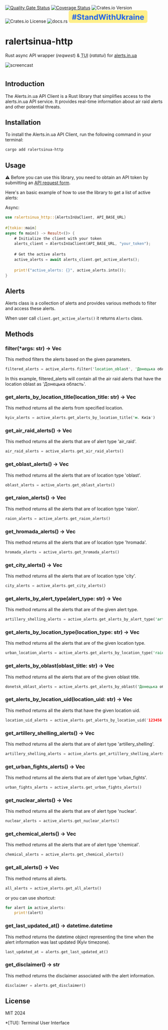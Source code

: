 [![Quality Gate Status](https://sonarcloud.io/api/project_badges/measure?project=voiceapiai_alertsinua-cli&metric=alert_status)](https://sonarcloud.io/summary/new_code?id=voiceapiai_alertsinua-cli) [![Coverage Status](https://coveralls.io/repos/github/voiceapiai/ralertsinua/badge.svg)](https://coveralls.io/github/voiceapiai/ralertsinua) ![Crates.io Version](https://img.shields.io/crates/v/ralertsinua-http) ![Crates.io License](https://img.shields.io/crates/l/ralertsinua-http) ![docs.rs](https://img.shields.io/docsrs/ralertsinua-http) [![Stand With Ukraine](https://raw.githubusercontent.com/vshymanskyy/StandWithUkraine/main/badges/StandWithUkraine.svg)](https://stand-with-ukraine.pp.ua)


# ralertsinua-http

<p>Rust async API wrapper (<em>reqwest</em>) & <abbr title="Terminal User Interface">TUI</abbr> (<em>ratatui</em>) for <u>alerts.in.ua</u>

![screencast](https://raw.githubusercontent.com/voiceapiai/ralertsinua/main/docs/assets/screencast.gif)

#

## Introduction
The Alerts.in.ua API Client is a Rust library that simplifies access to the alerts.in.ua API service. It provides real-time information about air raid alerts and other potential threats.



## Installation
To install the Alerts.in.ua API Client, run the following command in your terminal:

```bash
cargo add ralertsinua-http
```

## Usage

⚠️ Before you can use this library, you need to obtain an API token by submitting an [API request form](https://alerts.in.ua/api-request).

Here's an basic example of how to use the library to get a list of active alerts:

Async:
```rust
use ralertsinua_http::{AlertsInUaClient, API_BASE_URL}

#[tokio::main]
async fn main() -> Result<()> {
    # Initialize the client with your token
    alerts_client = AlertsInUaClient(API_BASE_URL, "your_token");

    # Get the active alerts
    active_alerts = await alerts_client.get_active_alerts();

    print!("active_alerts: {}", active_alerts.into());
}
```

<!--
```
or sync:
```rust
use ralertsinua_http::AlertsInUaClient

alerts_client = AlertsClient(token="your_token")

## Get the active alerts
active_alerts = alerts_client.get_active_alerts()
print(active_alerts)
```
-->

## Alerts

Alerts class is a collection of alerts and provides various methods to filter and access these alerts.

When user call `client.get_active_alerts()` it returns `Alerts` class.
## Methods

### filter(*args: str) -> Vec<Alert>
This method filters the alerts based on the given parameters.

```rust
filtered_alerts = active_alerts.filter('location_oblast', 'Донецька область','alert_type','air_raid')
```
In this example, filtered_alerts will contain all the air raid alerts that have the location oblast as 'Донецька область'.

### get_alerts_by_location_title(location_title: str) -> Vec<Alert>
This method returns all the alerts from specified location.

```rust
kyiv_alerts = active_alerts.get_alerts_by_location_title('м. Київ')
```

### get_air_raid_alerts() -> Vec<Alert>
This method returns all the alerts that are of alert type 'air_raid'.
```rust
air_raid_alerts = active_alerts.get_air_raid_alerts()
```

### get_oblast_alerts() -> Vec<Alert>
This method returns all the alerts that are of location type 'oblast'.

```rust
oblast_alerts = active_alerts.get_oblast_alerts()
```

### get_raion_alerts() -> Vec<Alert>
This method returns all the alerts that are of location type 'raion'.
```rust
raion_alerts = active_alerts.get_raion_alerts()
```

### get_hromada_alerts() -> Vec<Alert>
This method returns all the alerts that are of location type 'hromada'.
```rust
hromada_alerts = active_alerts.get_hromada_alerts()
```

### get_city_alerts() -> Vec<Alert>
This method returns all the alerts that are of location type 'city'.

```rust
city_alerts = active_alerts.get_city_alerts()
```

### get_alerts_by_alert_type(alert_type: str) -> Vec<Alert>
This method returns all the alerts that are of the given alert type.

```rust
artillery_shelling_alerts = active_alerts.get_alerts_by_alert_type('artillery_shelling')
```

### get_alerts_by_location_type(location_type: str) -> Vec<Alert>
This method returns all the alerts that are of the given location type.

```rust
urban_location_alerts = active_alerts.get_alerts_by_location_type('raion')
```

### get_alerts_by_oblast(oblast_title: str) -> Vec<Alert>
This method returns all the alerts that are of the given oblast title.

```rust
donetsk_oblast_alerts = active_alerts.get_alerts_by_oblast('Донецька область')
```

### get_alerts_by_location_uid(location_uid: str) -> Vec<Alert>
This method returns all the alerts that have the given location uid.
```rust
location_uid_alerts = active_alerts.get_alerts_by_location_uid('123456')
```

### get_artillery_shelling_alerts() -> Vec<Alert>
This method returns all the alerts that are of alert type 'artillery_shelling'.
```rust
artillery_shelling_alerts = active_alerts.get_artillery_shelling_alerts()
```

### get_urban_fights_alerts() -> Vec<Alert>
This method returns all the alerts that are of alert type 'urban_fights'.
```rust
urban_fights_alerts = active_alerts.get_urban_fights_alerts()
```

### get_nuclear_alerts() -> Vec<Alert>
This method returns all the alerts that are of alert type 'nuclear'.
```rust
nuclear_alerts = active_alerts.get_nuclear_alerts()
```

### get_chemical_alerts() -> Vec<Alert>
This method returns all the alerts that are of alert type 'chemical'.
```rust
chemical_alerts = active_alerts.get_chemical_alerts()
```

### get_all_alerts() -> Vec<Alert>
This method returns all alerts.
```rust
all_alerts = active_alerts.get_all_alerts()
```
or you can use shortcut:
```rust
for alert in active_alerts:
    print!(alert)
```
### get_last_updated_at() -> datetime.datetime
This method returns the datetime object representing the time when the alert information was last updated (Kyiv timezone).
```rust
last_updated_at = alerts.get_last_updated_at()
```

### get_disclaimer() -> str
This method returns the disclaimer associated with the alert information.
```rust
disclaimer = alerts.get_disclaimer()
```

## License
MIT 2024

*[TUI]: Terminal User Interface
